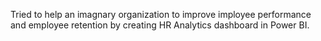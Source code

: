 Tried to help an imagnary organization to improve imployee performance and employee retention by creating HR Analytics dashboard in Power BI.
